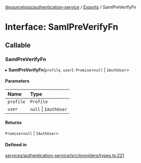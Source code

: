 [@sourceloop/authentication-service](../README.md) / [Exports](../modules.md) / SamlPreVerifyFn

# Interface: SamlPreVerifyFn

## Callable

### SamlPreVerifyFn

▸ **SamlPreVerifyFn**(`profile`, `user`): `Promise`<``null`` \| `IAuthUser`\>

#### Parameters

| Name | Type |
| :------ | :------ |
| `profile` | `Profile` |
| `user` | ``null`` \| `IAuthUser` |

#### Returns

`Promise`<``null`` \| `IAuthUser`\>

#### Defined in

[services/authentication-service/src/providers/types.ts:221](https://github.com/sourcefuse/loopback4-microservice-catalog/blob/a84fe677/services/authentication-service/src/providers/types.ts#L221)
